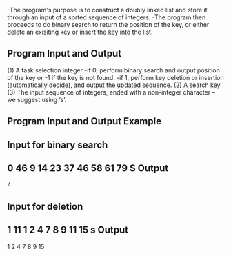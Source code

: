 -The program's purpose is to construct a doubly linked list and store it, through an input of a sorted sequence of integers.
-The program then proceeds to do binary search to return the position of the key, or either delete an exisiting key or insert the key into the list.

Program Input and Output
---
(1) A task selection integer
-if 0, perform binary search and output position of the key or -1 if the key is not found.
-if 1, perform key deletion or insertion (automatically decide), and output the updated sequence.
(2) A search key
(3) The input sequence of integers, ended with a non-integer character – we suggest using ‘s’.

Program Input and Output Example
---
Input for binary search
---
0 
46
9 14 23 37 46 58 61 79 S
Output
---
4


Input for deletion
---
1
11
1 2 4 7 8 9 11 15 s
Output
---
1 2 4 7 8 9 15 
